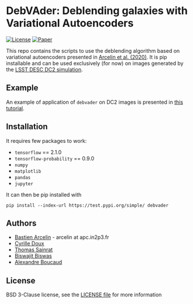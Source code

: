 # DebVAder: Deblending galaxies with Variational Autoencoders

[![License][license-badge]][license-web]
[![Paper][arxiv-badge]][arxiv-paper]

[license-badge]: https://img.shields.io/badge/license-BSD-blue.svg?style=flat
[license-web]: https://choosealicense.com/licenses/bsd-3-clause/
[arxiv-paper]: https://arxiv.org/abs/2005.12039
[arxiv-badge]: https://img.shields.io/badge/arXiv-2005.12039-brightgreen.svg?style=flat
[dc2-paper]: https://arxiv.org/abs/2010.05926


This repo contains the scripts to use the deblending algorithm based on variational autoencoders presented in [Arcelin et al. (2020)][arxiv-paper]. It is pip installable and can be used exclusively (for now) on images generated by the [LSST DESC DC2 simulation][dc2-paper].

## Example

An example of application of `debvader` on DC2 images is presented in [this tutorial](notebooks/deblending_dc2_images.ipynb).

## Installation

It requires few packages to work:
- `tensorflow` == 2.1.0
- `tensorflow-probability` == 0.9.0
- `numpy`
- `matplotlib`
- `pandas`
- `jupyter`

It can then be pip installed with
``` 
pip install --index-url https://test.pypi.org/simple/ debvader 
```

## Authors

- [Bastien Arcelin](https://github.com/BastienArcelin) - arcelin at apc.in2p3.fr
- [Cyrille Doux](https://github.com/xuod)
- [Thomas Sainrat](https://github.com/thuiop)
- [Biswajit Biswas](https://github.com/b-biswas)
- [Alexandre Boucaud](https://github.com/aboucaud)

## License

BSD 3-Clause license, see the [LICENSE file](LICENSE) for more information
